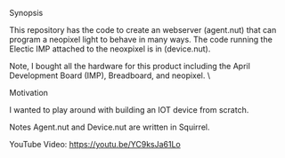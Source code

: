 Synopsis

This repository has the code to create an webserver (agent.nut) that can program a neopixel light to behave in many ways.  The code running the Electic IMP attached to the neoxpixel is in (device.nut).

Note, I bought all the hardware for this product including the April Development Board (IMP), Breadboard, and neopixel. \

Motivation

I wanted to play around with building an IOT device from scratch. 

Notes
Agent.nut and Device.nut are written in Squirrel. 

YouTube Video: https://youtu.be/YC9ksJa61Lo